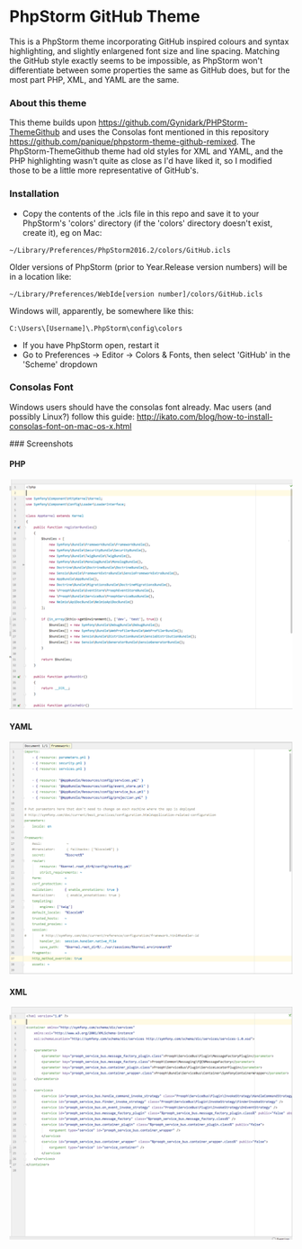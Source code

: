 # PhpStorm GitHub Theme

This is a PhpStorm theme incorporating GitHub inspired colours and syntax highlighting, and slightly enlargened font size and line spacing. Matching the GitHub style exactly seems to be impossible, as PhpStorm won't differentiate between some properties the same as GitHub does, but for the most part PHP, XML, and YAML are the same.

### About this theme

This theme builds upon https://github.com/Gynidark/PHPStorm-ThemeGithub and uses the Consolas font mentioned in this repository https://github.com/panique/phpstorm-theme-github-remixed. The PhpStorm-ThemeGithub theme had old styles for XML and YAML, and the PHP highlighting wasn't quite as close as I'd have liked it, so I modified those to be a little more representative of GitHub's.

### Installation

* Copy the contents of the .icls file in this repo and save it to your PhpStorm's 'colors' directory (if the 'colors' directory doesn't exist, create it), eg on Mac:

```
~/Library/Preferences/PhpStorm2016.2/colors/GitHub.icls
```

Older versions of PhpStorm (prior to Year.Release version numbers) will be in a location like:

```
~/Library/Preferences/WebIde[version number]/colors/GitHub.icls
```

Windows will, apparently, be somewhere like this:

```
C:\Users\[Username]\.PhpStorm\config\colors
```

* If you have PhpStorm open, restart it
* Go to Preferences -> Editor -> Colors & Fonts, then select 'GitHub' in the 'Scheme' dropdown


### Consolas Font

Windows users should have the consolas font already. Mac users (and possibly Linux?) follow this guide: http://ikato.com/blog/how-to-install-consolas-font-on-mac-os-x.html


### Screenshots

#### PHP

![PHP Editor](PhpStorm-GitHub-Theme-PHP.png)


#### YAML

![YAML Editor](PhpStorm-GitHub-Theme-YAML.png)


#### XML

![XML Editor](PhpStorm-GitHub-Theme-XML.png)
